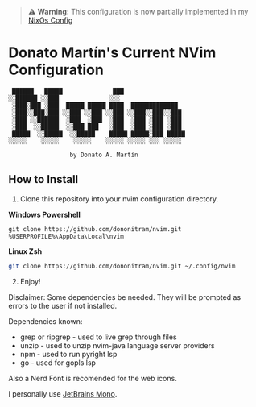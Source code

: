 > ⚠️ **Warning:** This configuration is now partially implemented in my [NixOs Config](https://github.com/donatomartin/nix-config)

# Donato Martín's Current NVim Configuration

     ██████   █████              ███                 
    ░░██████ ░░███              ░░░                  
     ░███░███ ░███  █████ █████ ████  █████████████  
     ░███░░███░███ ░░███ ░░███ ░░███ ░░███░░███░░███ 
     ░███ ░░██████  ░███  ░███  ░███  ░███ ░███ ░███ 
     ░███  ░░█████  ░░███ ███   ░███  ░███ ░███ ░███ 
     █████  ░░█████  ░░█████    █████ █████░███ █████
    ░░░░░    ░░░░░    ░░░░░    ░░░░░ ░░░░░ ░░░ ░░░░░ 

                     by Donato A. Martín

## How to Install

1. Clone this repository into your nvim configuration directory.

**Windows Powershell**

```shell
git clone https://github.com/dononitram/nvim.git %USERPROFILE%\AppData\Local\nvim
```

**Linux Zsh**

```sh
git clone https://github.com/dononitram/nvim.git ~/.config/nvim
```

2. Enjoy!


Disclaimer: Some dependencies be needed. They will be prompted as errors to the user if not installed.

Dependencies known:

- grep or ripgrep - used to live grep through files
- unzip - used to unzip nvim-java language server providers
- npm - used to run pyright lsp
- go - used for gopls lsp

Also a Nerd Font is recomended for the web icons.

I personally use [JetBrains Mono](https://www.jetbrains.com/lp/mono/#how-to-install).
